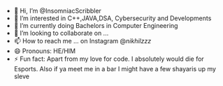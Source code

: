 - 👋 Hi, I’m @InsomniacScribbler
- 👀 I’m interested in C++,JAVA,DSA, Cybersecurity and Developments
- 🌱 I’m currently doing Bachelors in Computer Engineering
- 💞️ I’m looking to collaborate on ...
- 📫 How to reach me ... on Instagram @_nikhilzzz_
- 😄 Pronouns: HE/HIM
- ⚡ Fun fact: Apart from my love for code. I absolutely would die for Esports. Also if ya meet me in a bar I might have a few shayaris up my sleve

<!---
InsomniacScribbler/InsomniacScribbler is a ✨ special ✨ repository because its `README.md` (this file) appears on your GitHub profile.
You can click the Preview link to take a look at your changes.
--->
